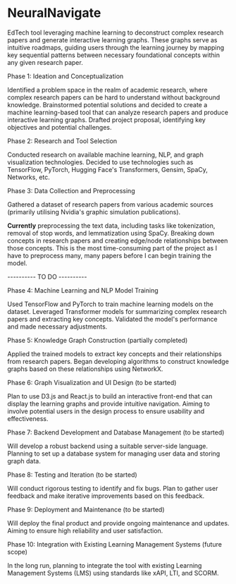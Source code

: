 # NeuralNavigate
EdTech tool leveraging machine learning to deconstruct complex research papers and generate interactive learning graphs. These graphs serve as intuitive roadmaps, guiding users through the learning journey by mapping key sequential patterns between necessary foundational concepts within any given research paper.

Phase 1: Ideation and Conceptualization

Identified a problem space in the realm of academic research, where complex research papers can be hard to understand without background knowledge.
Brainstormed potential solutions and decided to create a machine learning-based tool that can analyze research papers and produce interactive learning graphs.
Drafted project proposal, identifying key objectives and potential challenges.

Phase 2: Research and Tool Selection

Conducted research on available machine learning, NLP, and graph visualization technologies.
Decided to use technologies such as TensorFlow, PyTorch, Hugging Face's Transformers, Gensim, SpaCy, Networks, etc.

Phase 3: Data Collection and Preprocessing 

Gathered a dataset of research papers from various academic sources (primarily utilising Nvidia's graphic simulation publications).

**Currently** preprocessing the text data, including tasks like tokenization, removal of stop words, and lemmatization using SpaCy.
Breaking down concepts in research papers and creating edge/node relationships between those concepts. 
This is the most time-consuming part of the project as I  have to preprocess many, many papers before I can begin training the model.

---------- TO DO ----------

Phase 4: Machine Learning and NLP Model Training

Used TensorFlow and PyTorch to train machine learning models on the dataset.
Leveraged Transformer models for summarizing complex research papers and extracting key concepts.
Validated the model's performance and made necessary adjustments.

Phase 5: Knowledge Graph Construction (partially completed)

Applied the trained models to extract key concepts and their relationships from research papers.
Began developing algorithms to construct knowledge graphs based on these relationships using NetworkX.

Phase 6: Graph Visualization and UI Design (to be started)

Plan to use D3.js and React.js to build an interactive front-end that can display the learning graphs and provide intuitive navigation.
Aiming to involve potential users in the design process to ensure usability and effectiveness.

Phase 7: Backend Development and Database Management (to be started)

Will develop a robust backend using a suitable server-side language.
Planning to set up a database system for managing user data and storing graph data.

Phase 8: Testing and Iteration (to be started)

Will conduct rigorous testing to identify and fix bugs.
Plan to gather user feedback and make iterative improvements based on this feedback.

Phase 9: Deployment and Maintenance (to be started)

Will deploy the final product and provide ongoing maintenance and updates.
Aiming to ensure high reliability and user satisfaction.

Phase 10: Integration with Existing Learning Management Systems (future scope)

In the long run, planning to integrate the tool with existing Learning Management Systems (LMS) using standards like xAPI, LTI, and SCORM.
